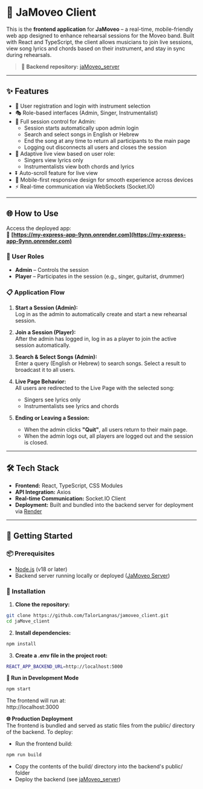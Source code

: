 # 🎸 JaMoveo Client

This is the **frontend application** for **JaMoveo** – a real-time, mobile-friendly web app designed to enhance rehearsal sessions for the Moveo band. Built with React and TypeScript, the client allows musicians to join live sessions, view song lyrics and chords based on their instrument, and stay in sync during rehearsals.

> 🔗 **Backend repository:** [jaMoveo_server](https://github.com/TalorLangnas/jaMoveo_server)

---

## ✨ Features

- 🔐 User registration and login with instrument selection  
- 🎭 Role-based interfaces (Admin, Singer, Instrumentalist) 
- 🧭 Full session control for Admin:
  - Session starts automatically upon admin login
  - Search and select songs in English or Hebrew
  - End the song at any time to return all participants to the main page
  - Logging out disconnects all users and closes the session   
- 🎼 Adaptive live view based on user role:
  - Singers view lyrics only
  - Instrumentalists view both chords and lyrics   
- ⏬ Auto-scroll feature for live view  
- 📱 Mobile-first responsive design for smooth experience across devices
- ⚡ Real-time communication via WebSockets (Socket.IO)

---

## 🌐 How to Use

Access the deployed app:  
🔗 **[https://my-express-app-9ynn.onrender.com](https://my-express-app-9ynn.onrender.com)**

### 👤 User Roles

- **Admin** – Controls the session  
- **Player** – Participates in the session (e.g., singer, guitarist, drummer)

### 📋 Application Flow

1. **Start a Session (Admin):**  
   Log in as the admin to automatically create and start a new rehearsal session.

2. **Join a Session (Player):**  
   After the admin has logged in, log in as a player to join the active session automatically.

3. **Search & Select Songs (Admin):**  
   Enter a query (English or Hebrew) to search songs. Select a result to broadcast it to all users.

4. **Live Page Behavior:**  
   All users are redirected to the Live Page with the selected song:
   - Singers see lyrics only  
   - Instrumentalists see lyrics and chords

5. **Ending or Leaving a Session:**  
   - When the admin clicks **"Quit"**, all users return to their main page.  
   - When the admin logs out, all players are logged out and the session is closed.


---

## 🛠️ Tech Stack

- **Frontend:** React, TypeScript, CSS Modules  
- **API Integration:** Axios  
- **Real-time Communication:** Socket.IO Client  
- **Deployment:** Built and bundled into the backend server for deployment via [Render](https://render.com)

---

## 🚀 Getting Started

### 📦 Prerequisites

- [Node.js](https://nodejs.org/) (v18 or later)
- Backend server running locally or deployed ([JaMoveo Server](https://github.com/TalorLangnas/jaMoveo_server))

### 📁 Installation

1. **Clone the repository:**

```bash
git clone https://github.com/TalorLangnas/jamoveo_client.git
cd jaMove_client
```
2. **Install dependencies:**

```bash
npm install
```
3. **Create a .env file in the project root:**

```bash
REACT_APP_BACKEND_URL=http://localhost:5000
```

**🧪 Run in Development Mode**
```bash
npm start
```
The frontend will run at:  
http://localhost:3000

**🌐 Production Deployment**  
The frontend is bundled and served as static files from the public/ directory of the backend.
To deploy:
- Run the frontend build:
```bash
npm run build
```
- Copy the contents of the build/ directory into the backend's public/ folder
- Deploy the backend (see [jaMoveo_server](https://github.com/TalorLangnas/jaMoveo_server))


